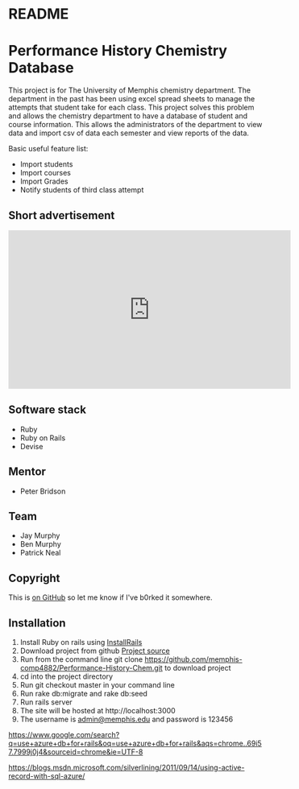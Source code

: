 # README
# Performance History Chemistry Database

This project is for The University of Memphis chemistry department. The department in the past has been using excel spread sheets to manage the attempts that student take for each class. This project solves this problem and allows the chemistry department to have a database of student and course information. This allows the administrators of the department to view data and import csv of data each semester and view reports of the data.

Basic useful feature list:

 * Import students
 * Import courses
 * Import Grades
 * Notify students of third class attempt
 
## Short advertisement
<iframe width="560" height="315" src="https://www.youtube.com/embed/Yn4xa9YoM5s" frameborder="0" allowfullscreen></iframe> 


## Software stack
* Ruby
* Ruby on Rails
* Devise

## Mentor
* Peter Bridson
## Team
* Jay Murphy
* Ben Murphy
* Patrick Neal
## Copyright

This is [on GitHub](https://github.com/jbt/markdown-editor) so let me know if I've b0rked it somewhere.


## Installation
1. Install Ruby on rails using [InstallRails](http://installrails.com/steps/choose_os)
2. Download project from github [Project source](https://github.com/memphis-comp4882/Performance-History-Chem)
3. Run from the command line git clone https://github.com/memphis-comp4882/Performance-History-Chem.git to download project
4. cd into the project directory
5. Run git checkout master in your command line
5. Run rake db:migrate and rake db:seed
6. Run rails server
7. The site will be hosted at http://localhost:3000
8. The username is admin@memphis.edu and password is 123456
    








https://www.google.com/search?q=use+azure+db+for+rails&oq=use+azure+db+for+rails&aqs=chrome..69i57.7999j0j4&sourceid=chrome&ie=UTF-8



https://blogs.msdn.microsoft.com/silverlining/2011/09/14/using-active-record-with-sql-azure/



